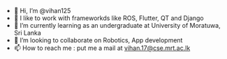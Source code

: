 - 👋 Hi, I’m @vihan125
- 👀 I like to work with frameworkds like ROS, Flutter, QT and Django
- 🌱 I’m currently learning as an undergraduate at University of Moratuwa, Sri Lanka
- 💞️ I’m looking to collaborate on Robotics, App development
- 📫 How to reach me : put me a mail at vihan.17@cse.mrt.ac.lk

<!---
vihan125/vihan125 is a ✨ special ✨ repository because its `README.md` (this file) appears on your GitHub profile.
You can click the Preview link to take a look at your changes.
--->
